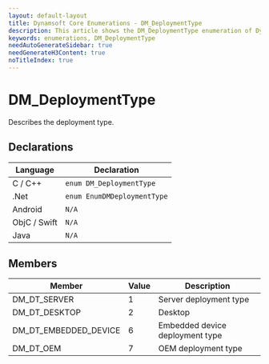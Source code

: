 ```yaml
---
layout: default-layout
title: Dynamsoft Core Enumerations - DM_DeploymentType
description: This article shows the DM_DeploymentType enumeration of Dynamsoft Core.
keywords: enumerations, DM_DeploymentType
needAutoGenerateSidebar: true
needGenerateH3Content: true
noTitleIndex: true
---
```


# DM_DeploymentType
Describes the deployment type.


## Declarations
   
| Language | Declaration |
| -------- | ----------- |
| C / C++ | `enum DM_DeploymentType` |
| .Net | `enum EnumDMDeploymentType` |
| Android | `N/A` |
| ObjC / Swift | `N/A` |
| Java | `N/A` |


## Members
   
| Member | Value | Description |
| -------------------------- | ----- | ----------- |
| DM_DT_SERVER | 1 | Server deployment type |
| DM_DT_DESKTOP | 2 | Desktop |
| DM_DT_EMBEDDED_DEVICE | 6 | Embedded device deployment type |
| DM_DT_OEM | 7 | OEM deployment type |
